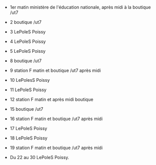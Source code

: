 - 1er matin ministère de l'éducation nationale, après midi à la boutique /ut7
- 2 boutique /ut7
- 3 LePoleS Poissy
- 4 LePoleS Poissy
- 5 LePoleS Poissy

- 8 boutique /ut7
- 9 station F matin et boutique /ut7 après midi
- 10 LePolesS Poissy
- 11 LePoleS Poissy
- 12 station F matin et après midi boutique


- 15 boutique /ut7
- 16 station F matin et boutique /ut7 après midi
- 17 LePoleS Poissy
- 18 LePoleS Poissy
- 19 station F matin et boutique /ut7 après midi


- Du 22 au 30 LePoleS Poissy.

